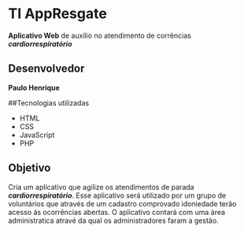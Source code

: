 # TI AppResgate
**Aplicativo Web** de auxílio no atendimento de corrências ***cardiorrespiratório***

## Desenvolvedor
**Paulo Henrique**

##Tecnologias utilizadas
- HTML
- CSS
- JavaScript
- PHP

## Objetivo
Cria um aplicativo que agilize os atendimentos de parada ***cardiorrespiratório***. Esse aplicativo será utilizado por um grupo de voluntários que através de um cadastro comprovado idoniedade terão acesso ás ocorrências abertas.
O aplicativo contará com uma área administratica atravé da qual os administradores faram a gestão.
